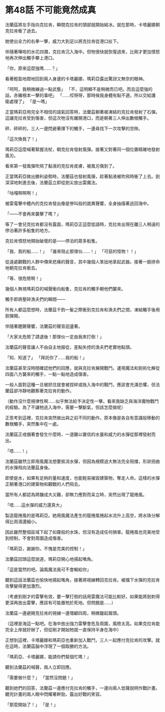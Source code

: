 # 第48話 不可能竟然成真

法蘭茲將左手指向克拉肯，瞬間克拉肯的頭部就開始結冰。就在那時，卡塔麗娜朝克拉肯衝了過去。

她使出全力的右拳一擊，威力大到足以將克拉肯從港口扯下。

伴隨著嘩啦的水花四濺，克拉肯沉入海中。但牠很快就恢復過來，比剛才更加憤怒地再次伸出觸手攀上港口。

「你，原來這麼強嗎......？」

看著輕盈地蹬地回到兩人身邊的卡塔麗娜，瑪莉亞露出驚訝又無奈的眼神。

「呵呵，我稍微練過一點武藝」
「不，這明顯不是稍微而已吧。而且這麼強的話，赤豬根本一擊的事吧」
「......哎呀呀，那時候我身體有點不適，所以交給護衛處理了」
「是～嗎」

正當瑪莉亞用完全不相信的語氣回答時，法蘭茲朝著被凍結的克拉肯發射了石彈。這讓克拉肯受到傷害，但這次牠沒有離開港口，而是朝著三人伸出數根觸手。

砰、砰砰的，三人一邊閃避著揮下的觸手，一邊尋找下一次攻擊的空隙。

「這次換我了！」

瑪莉亞這麼喊著緊握法杖，朝克拉肯發射風彈。接著又對著同一個位置精確地發射風刃。

看來第一發風彈吹飛了黏液的克拉肯皮膚，被風刃傷到了。

正當瑪莉亞做出勝利姿勢時，法蘭茲也發射風彈，趁著黏液被吹飛時衝了上去。劍深深地刺進去後，法蘭茲立即從劍尖放出雷魔法。

「咕嘎啊啊啊！」

被雷電擊中體內的克拉肯發出像是慘叫般的詭異聲響，全身抽搐著逃回海中。

「——不會再來襲擊了嗎？」

等了一會兒克拉肯都沒有露面，瑪莉亞正這麼低語時，克拉肯出現在離三人稍遠的停泊著許多船隻的地方。

克拉肯憤怒地開始破壞的是——停泊的眾多船隻。

「我、我的船......！」
「誰來阻止那傢伙......！」
「可惡的怪物！！」

從遠處觀戰的人群中傳來悲痛的聲音，其中幾個人笨拙地拿起武器。接著一臉拼命地朝克拉肯衝去。

「等、很危險啊！」

幾個人無視瑪莉亞的喊聲衝向船隻，克拉肯的觸手朝他們襲來。

觸手即將壓碎漁夫們的瞬間——

所有人都這麼想時，法蘭茲千鈞一髮之際衝到克拉肯和漁夫們之間，凍結觸手後用劍彈開。

伴隨著鏗鏘聲響，法蘭茲的聲音迴盪著。

「大家太危險了請退後！那傢伙一定由我來打倒！」

法蘭茲的聲音讓人不由自主地服從，差點失控的漁夫們老實地點頭。

「知、知道了」
「拜託你了......我的船！」

法蘭茲甚至沒時間確認他們的回應，就與克拉肯展開戰鬥。運用魔法和劍術化解從四面八方襲來的觸手，一點一點地造成傷害。

一般人面對這種一旦被抓住就會被捏碎或拖入海中的戰鬥，應該會充滿恐懼，但法蘭茲卻冷靜地觀察著克拉肯的動作。

（動作沒什麼規律性啊......似乎無法給予決定性一擊。看來我缺乏與海洋魔物戰鬥的經驗。為了不讓牠逃入海中，需要一擊斷氣，但該怎麼做呢）

正思考到這裡，克拉肯突然做出與之前不同的動作。原本像是各自有意識般移動的數根觸手，突然集中在一處。

法蘭茲正戒備著會發生什麼時，一道難以置信的水量和威力的水彈從那裡發射而出。

「唔......！」

法蘭茲雖然立即用風魔法想要抵消水彈，但因為規模過大無法完全阻擋，形狀扭曲的水彈飛向法蘭茲身後。

即使是水，如果有足夠的量和速度，也能輕易摧毀建築物，奪走人命。這樣的水彈正朝著港口的建築物和觀戰的人們飛去。

當所有人都認為將釀成大災難，卻無力應對而呆立時，突然出現了龍捲風。

「唔......這水彈的威力還真大」

製造龍捲風的是瑪莉亞。她用風魔法產生的龍捲風捲起水流升上高空，將水珠分解得比雨滴還細小。

因此雖然整個區域下起了如霧般的水珠，但沒有造成任何損害。龍捲風也完美地受到控制，不會對周圍造成傷害。

「瑪莉亞，謝謝你。不愧是完美的控制！」

法蘭茲回頭這麼說道，瑪莉亞開心地揚起嘴角。

「這是當然的吧。論風魔法我可不會輸給你」

聽到這話法蘭茲也愉快地揚起嘴角，接著將視線轉回克拉肯。被擋下水彈的克拉肯攻擊變得更加激烈。

（考慮到剛才的雷擊有效，要一擊打倒的話用雷魔法可能比較好。如果能將劍刺得更深再放出雷擊，應該有可能置牠於死地。但問題是......）

法蘭茲一邊避開克拉肯的視線一邊環顧四周，稍微皺起眉頭。

（這裡是海這一點吧。在海中放出強力雷擊會危及周圍，風險太高。如果克拉肯能完全上岸就好辦了，但從剛才開始牠就一直保持半身在海中）

正想到這裡，卡塔麗娜和瑪莉亞也重新加入戰鬥，三人一起應付克拉肯的攻擊。就在這時，法蘭茲腦中浮現了一個取勝的方法。

「瑪莉亞、卡塔麗娜，能請你們幫個忙嗎！」

聽到法蘭茲的喊聲，兩人立即回應。

「需要做什麼？」
「當然沒問題！」

聽到她們的回答，法蘭茲一邊應付克拉肯的觸手，一邊向兩人低聲說明作戰計畫。聽完計畫的兩人眼中閃耀著幹勁，露出好戰的笑容。

「那麼開始了！」
「是！」